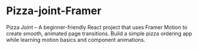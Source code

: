 # Pizza-joint-Framer
Pizza Joint – A beginner-friendly React project that uses Framer Motion to create smooth, animated page transitions. Build a simple pizza ordering app while learning motion basics and component animations.


